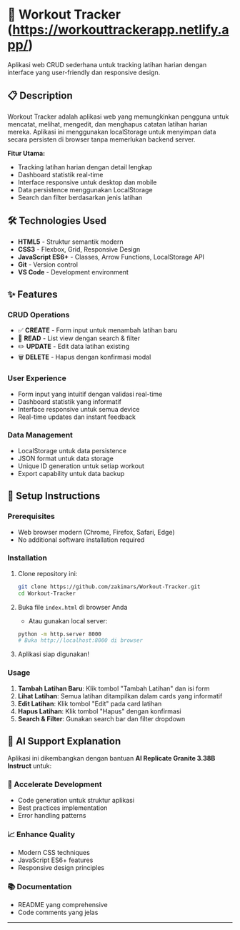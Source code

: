 # 💪 Workout Tracker (https://workouttrackerapp.netlify.app/)

Aplikasi web CRUD sederhana untuk tracking latihan harian dengan interface yang user-friendly dan responsive design.

## 📋 Description

Workout Tracker adalah aplikasi web yang memungkinkan pengguna untuk mencatat, melihat, mengedit, dan menghapus catatan latihan harian mereka. Aplikasi ini menggunakan localStorage untuk menyimpan data secara persisten di browser tanpa memerlukan backend server.

**Fitur Utama:**
- Tracking latihan harian dengan detail lengkap
- Dashboard statistik real-time
- Interface responsive untuk desktop dan mobile
- Data persistence menggunakan LocalStorage
- Search dan filter berdasarkan jenis latihan

## 🛠️ Technologies Used

- **HTML5** - Struktur semantik modern
- **CSS3** - Flexbox, Grid, Responsive Design
- **JavaScript ES6+** - Classes, Arrow Functions, LocalStorage API
- **Git** - Version control
- **VS Code** - Development environment

## ✨ Features

### CRUD Operations
- ✅ **CREATE** - Form input untuk menambah latihan baru
- 📖 **READ** - List view dengan search & filter
- ✏️ **UPDATE** - Edit data latihan existing
- 🗑️ **DELETE** - Hapus dengan konfirmasi modal

### User Experience
- Form input yang intuitif dengan validasi real-time
- Dashboard statistik yang informatif
- Interface responsive untuk semua device
- Real-time updates dan instant feedback

### Data Management
- LocalStorage untuk data persistence
- JSON format untuk data storage
- Unique ID generation untuk setiap workout
- Export capability untuk data backup

## 🚀 Setup Instructions

### Prerequisites
- Web browser modern (Chrome, Firefox, Safari, Edge)
- No additional software installation required

### Installation
1. Clone repository ini:
   ```bash
   git clone https://github.com/zakimars/Workout-Tracker.git
   cd Workout-Tracker
   ```

2. Buka file `index.html` di browser Anda
   - Atau gunakan local server:
   ```bash
   python -m http.server 8000
   # Buka http://localhost:8000 di browser
   ```

3. Aplikasi siap digunakan!

### Usage
1. **Tambah Latihan Baru**: Klik tombol "Tambah Latihan" dan isi form
2. **Lihat Latihan**: Semua latihan ditampilkan dalam cards yang informatif
3. **Edit Latihan**: Klik tombol "Edit" pada card latihan
4. **Hapus Latihan**: Klik tombol "Hapus" dengan konfirmasi
5. **Search & Filter**: Gunakan search bar dan filter dropdown

## 🤖 AI Support Explanation

Aplikasi ini dikembangkan dengan bantuan **AI Replicate Granite 3.38B Instruct** untuk:

### 🚀 Accelerate Development
- Code generation untuk struktur aplikasi
- Best practices implementation
- Error handling patterns

### 📈 Enhance Quality
-  Modern CSS techniques
- JavaScript ES6+ features
- Responsive design principles

### 📚 Documentation
- README yang comprehensive
- Code comments yang jelas

---
